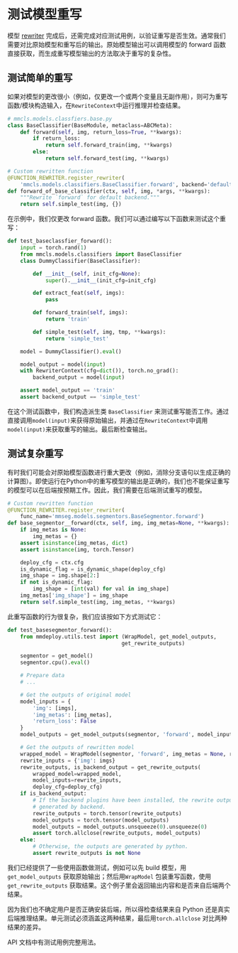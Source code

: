 # 测试模型重写

模型 [rewriter](support_new_model.md) 完成后，还需完成对应测试用例，以验证重写是否生效。通常我们需要对比原始模型和重写后的输出。原始模型输出可以调用模型的 forward 函数直接获取，而生成重写模型输出的方法取决于重写的复杂性。

## 测试简单的重写

如果对模型的更改很小（例如，仅更改一个或两个变量且无副作用），则可为重写函数/模块构造输入，在`RewriteContext`中运行推理并检查结果。

```python
# mmcls.models.classfiers.base.py
class BaseClassifier(BaseModule, metaclass=ABCMeta):
    def forward(self, img, return_loss=True, **kwargs):
        if return_loss:
            return self.forward_train(img, **kwargs)
        else:
            return self.forward_test(img, **kwargs)

# Custom rewritten function
@FUNCTION_REWRITER.register_rewriter(
    'mmcls.models.classifiers.BaseClassifier.forward', backend='default')
def forward_of_base_classifier(ctx, self, img, *args, **kwargs):
    """Rewrite `forward` for default backend."""
    return self.simple_test(img, {})
```

在示例中，我们仅更改 forward 函数。我们可以通过编写以下函数来测试这个重写：

```python
def test_baseclassfier_forward():
    input = torch.rand(1)
    from mmcls.models.classifiers import BaseClassifier
    class DummyClassifier(BaseClassifier):

        def __init__(self, init_cfg=None):
            super().__init__(init_cfg=init_cfg)

        def extract_feat(self, imgs):
            pass

        def forward_train(self, imgs):
            return 'train'

        def simple_test(self, img, tmp, **kwargs):
            return 'simple_test'

    model = DummyClassifier().eval()

    model_output = model(input)
    with RewriterContext(cfg=dict()), torch.no_grad():
        backend_output = model(input)

    assert model_output == 'train'
    assert backend_output == 'simple_test'
```

在这个测试函数中，我们构造派生类 `BaseClassifier` 来测试重写能否工作。通过直接调用`model(input)`来获得原始输出，并通过在`RewriteContext`中调用`model(input)`来获取重写的输出。最后断检查输出。

## 测试复杂重写

有时我们可能会对原始模型函数进行重大更改（例如，消除分支语句以生成正确的计算图）。即使运行在Python中的重写模型的输出是正确的，我们也不能保证重写的模型可以在后端按预期工作。因此，我们需要在后端测试重写的模型。

```python
# Custom rewritten function
@FUNCTION_REWRITER.register_rewriter(
    func_name='mmseg.models.segmentors.BaseSegmentor.forward')
def base_segmentor__forward(ctx, self, img, img_metas=None, **kwargs):
    if img_metas is None:
        img_metas = {}
    assert isinstance(img_metas, dict)
    assert isinstance(img, torch.Tensor)

    deploy_cfg = ctx.cfg
    is_dynamic_flag = is_dynamic_shape(deploy_cfg)
    img_shape = img.shape[2:]
    if not is_dynamic_flag:
        img_shape = [int(val) for val in img_shape]
    img_metas['img_shape'] = img_shape
    return self.simple_test(img, img_metas, **kwargs)

```

此重写函数的行为很复杂，我们应该按如下方式测试它：

```python
def test_basesegmentor_forward():
    from mmdeploy.utils.test import (WrapModel, get_model_outputs,
                                    get_rewrite_outputs)

    segmentor = get_model()
    segmentor.cpu().eval()

    # Prepare data
    # ...

    # Get the outputs of original model
    model_inputs = {
        'img': [imgs],
        'img_metas': [img_metas],
        'return_loss': False
    }
    model_outputs = get_model_outputs(segmentor, 'forward', model_inputs)

    # Get the outputs of rewritten model
    wrapped_model = WrapModel(segmentor, 'forward', img_metas = None, return_loss = False)
    rewrite_inputs = {'img': imgs}
    rewrite_outputs, is_backend_output = get_rewrite_outputs(
        wrapped_model=wrapped_model,
        model_inputs=rewrite_inputs,
        deploy_cfg=deploy_cfg)
    if is_backend_output:
        # If the backend plugins have been installed, the rewrite outputs are
        # generated by backend.
        rewrite_outputs = torch.tensor(rewrite_outputs)
        model_outputs = torch.tensor(model_outputs)
        model_outputs = model_outputs.unsqueeze(0).unsqueeze(0)
        assert torch.allclose(rewrite_outputs, model_outputs)
    else:
        # Otherwise, the outputs are generated by python.
        assert rewrite_outputs is not None
```

我们已经提供了一些使用函数做测试，例如可以先 build 模型，用  `get_model_outputs` 获取原始输出；然后用`WrapModel` 包装重写函数，使用`get_rewrite_outputs` 获取结果。这个例子里会返回输出内容和是否来自后端两个结果。

因为我们也不确定用户是否正确安装后端，所以得检查结果来自 Python 还是真实后端推理结果。单元测试必须涵盖这两种结果，最后用`torch.allclose` 对比两种结果的差异。

API 文档中有测试用例完整用法。
